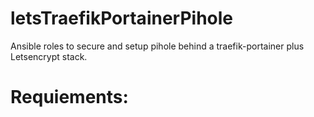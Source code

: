 # letsTraefikPortainerPihole
Ansible roles to secure and setup pihole behind a traefik-portainer plus Letsencrypt stack.
# Requiements:
